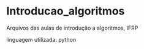 # Introducao_algoritmos
Arquivos das aulas de introdução a algoritmos, IFRP

linguagem utilizada: python
